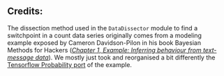 ## Credits:

The dissection method used in the `DataDissector` module to find a switchpoint in a count data series originally comes from a modeling example exposed by Cameron Davidson-Pilon in his book Bayesian Methods for Hackers ([*Chapter 1, Example: Inferring behaviour from text-message data*](https://nbviewer.jupyter.org/github/CamDavidsonPilon/Probabilistic-Programming-and-Bayesian-Methods-for-Hackers/blob/master/Chapter1_Introduction/Ch1_Introduction_PyMC3.ipynb)). We mostly just took and reorganised a bit differently the [Tensorflow Probability port](https://github.com/CamDavidsonPilon/Probabilistic-Programming-and-Bayesian-Methods-for-Hackers/blob/master/Chapter1_Introduction/Ch1_Introduction_TFP.ipynb) of the example.